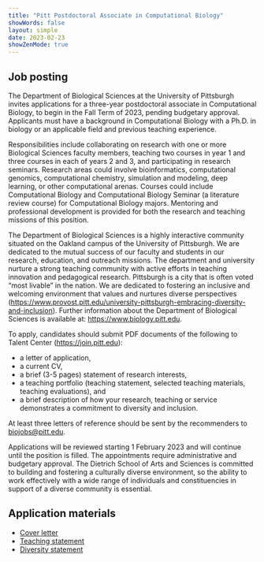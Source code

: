 ```yaml
---
title: "Pitt Postdoctoral Associate in Computational Biology"
showWords: false
layout: simple
date: 2023-02-23
showZenMode: true
---
```


## Job posting

The Department of Biological Sciences at the University of Pittsburgh invites applications for a three-year postdoctoral associate in Computational Biology, to begin in the Fall Term of 2023, pending budgetary approval.
Applicants must have a background in Computational Biology with a Ph.D. in biology or an applicable field and previous teaching experience.

Responsibilities include collaborating on research with one or more Biological Sciences faculty members, teaching two courses in year 1 and three courses in each of years 2 and 3, and participating in research seminars.
Research areas could involve bioinformatics, computational genomics, computational chemistry, simulation and modeling, deep learning, or other computational arenas.
Courses could include Computational Biology and Computational Biology Seminar (a literature review course) for Computational Biology majors. Mentoring and professional development is provided for both the research and teaching missions of this position.

The Department of Biological Sciences is a highly interactive community situated on the Oakland campus of the University of Pittsburgh.
We are dedicated to the mutual success of our faculty and students in our research, education, and outreach missions.
The department and university nurture a strong teaching community with active efforts in teaching innovation and pedagogical research.
Pittsburgh is a city that is often voted “most livable” in the nation.
We are dedicated to fostering an inclusive and welcoming environment that values and nurtures diverse perspectives (https://www.provost.pitt.edu/university-pittsburgh-embracing-diversity-and-inclusion).
Further information about the Department of Biological Sciences is available at: https://www.biology.pitt.edu.

To apply, candidates should submit PDF documents of the following to Talent Center (https://join.pitt.edu):

-   a letter of application,
-   a current CV,
-   a brief (3-5 pages) statement of research interests,
-   a teaching portfolio (teaching statement, selected teaching materials, teaching evaluations), and
-   a brief description of how your research, teaching or service demonstrates a commitment to diversity and inclusion.

At least three letters of reference should be sent by the recommenders to biojobs@pitt.edu.

Applications will be reviewed starting 1 February 2023 and will continue until the
position is filled.
The appointments require administrative and budgetary approval.
The Dietrich School of Arts and Sciences is committed to building and fostering a culturally diverse environment, so the ability to work effectively with a wide range of individuals and constituencies in support of a diverse community is essential.

## Application materials

-   [Cover letter](./teaching/)
-   [Teaching statement](./teaching/)
-   [Diversity statement](./diversity/)
